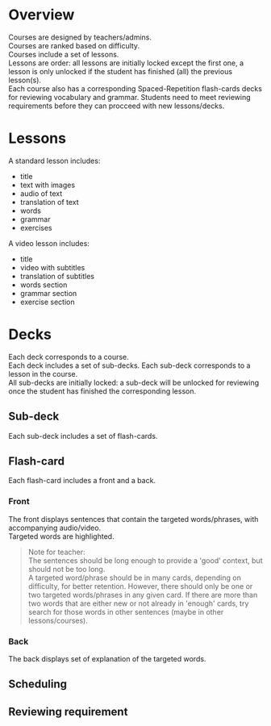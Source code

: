 # Overview
Courses are designed by teachers/admins.  
Courses are ranked based on difficulty.  
Courses include a set of lessons.  
Lessons are order: all lessons are initially locked except the first one, a lesson is only unlocked if the student has finished (all) the previous lesson(s).  
Each course also has a corresponding Spaced-Repetition flash-cards decks for reviewing vocabulary and grammar.
Students need to meet reviewing requirements before they can procceed with new lessons/decks.
# Lessons
A standard lesson includes:
+ title
+ text with images
+ audio of text
+ translation of text
+ words
+ grammar
+ exercises

A video lesson includes:
+ title
+ video with subtitles
+ translation of subtitles
+ words section
+ grammar section
+ exercise section

# Decks
Each deck corresponds to a course.  
Each deck includes a set of sub-decks. 
Each sub-deck corresponds to a lesson in the course.  
All sub-decks are initially locked: a sub-deck will be unlocked for reviewing once the student has finished the corresponding lesson.

## Sub-deck
Each sub-deck includes a set of flash-cards.
## Flash-card
Each flash-card includes a front and a back.
### Front
The front displays sentences that contain the targeted words/phrases, with  accompanying audio/video.  
Targeted words are highlighted.
> Note for teacher:  
The sentences should be long enough to provide a 'good' context, but should not be too long.  
A targeted word/phrase should be in many cards, depending on difficulty, for better retention. However, there should only be one or two targeted words/phrases in any given card. If there are more than two words that are either new or not already in 'enough' cards, try search for those words in other sentences (maybe in other lessons/courses).

### Back
The back displays set of explanation of the targeted words.
## Scheduling

## Reviewing requirement